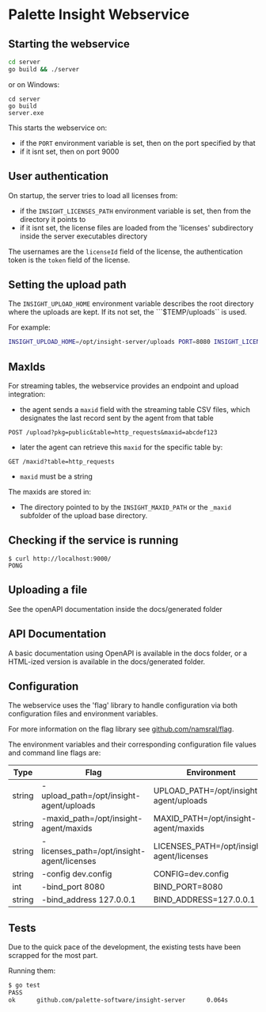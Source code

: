 # Palette Insight Webservice

## Starting the webservice

```bash
cd server
go build && ./server
```

or on Windows:

```
cd server
go build
server.exe
```

This starts the webservice on:

- if the ```PORT``` environment variable is set, then on the port specified by that
- if it isnt set, then on port 9000


## User authentication

On startup, the server tries to load all licenses from:

- if the ```INSIGHT_LICENSES_PATH``` environment variable is set, then from the directory it points to
- if it isnt set, the license files are loaded from the 'licenses' subdirectory inside the server executables directory

The usernames are the ```licenseId``` field of the license, the authentication token is the ```token``` field of the license.

## Setting the upload path

The ```INSIGHT_UPLOAD_HOME``` environment variable describes the root directory where the uploads are kept. If its not
set, the ```$TEMP/uploads`` is used. 

For example:

```bash
INSIGHT_UPLOAD_HOME=/opt/insight-server/uploads PORT=8080 INSIGHT_LICENSES_PATH=/opt/insight-server/licenses ./server
```

## MaxIds

For streaming tables, the webservice provides an endpoint and upload integration:

* the agent sends a ```maxid``` field with the streaming table CSV files, which designates the last record sent by the agent from
  that table

```
POST /upload?pkg=public&table=http_requests&maxid=abcdef123
```

* later the agent can retrieve this ```maxid``` for the specific table by:

```
GET /maxid?table=http_requests
```
 
* ```maxid``` must be a string


The maxids are stored in:

* The directory pointed to by the ```INSIGHT_MAXID_PATH``` or the ```_maxid``` subfolder of the upload base directory.


## Checking if the service is running

```
$ curl http://localhost:9000/
PONG
```

## Uploading a file

See the openAPI documentation inside the docs/generated folder

## API Documentation

A basic documentation using OpenAPI is available in the docs folder, or
a HTML-ized version is available in the docs/generated folder.

## Configuration

The webservice uses the 'flag' library to handle configuration via both configuration files and environment variables.

For more information on the flag library see [github.com/namsral/flag](https://github.com/namsral/flag).

The environment variables and their corresponding configuration file values and command line flags are:


| Type   | Flag                                       | Environment                               | File                                      |
|--------|--------------------------------------------|-------------------------------------------|-------------------------------------------|
| string | -upload_path=/opt/insight-agent/uploads    | UPLOAD_PATH=/opt/insight-agent/uploads    | upload_path=/opt/insight-agent/uploads    |
| string | -maxid_path=/opt/insight-agent/maxids      | MAXID_PATH=/opt/insight-agent/maxids      | maxid_path=/opt/insight-agent/maxids      |
| string | -licenses_path=/opt/insight-agent/licenses | LICENSES_PATH=/opt/insight-agent/licenses | licenses_path=/opt/insight-agent/licenses |
| string | -config dev.config                         | CONFIG=dev.config                         | config=dev.config                         |
| int    | -bind_port 8080                            | BIND_PORT=8080                            | bind_port=8080                            |
| string | -bind_address 127.0.0.1                    | BIND_ADDRESS=127.0.0.1                    | bind_address=127.0.0.1                    |

## Tests

Due to the quick pace of the development, the existing tests have been scrapped for the most part.

Running them:

```bash
$ go test
PASS
ok      github.com/palette-software/insight-server      0.064s
```
